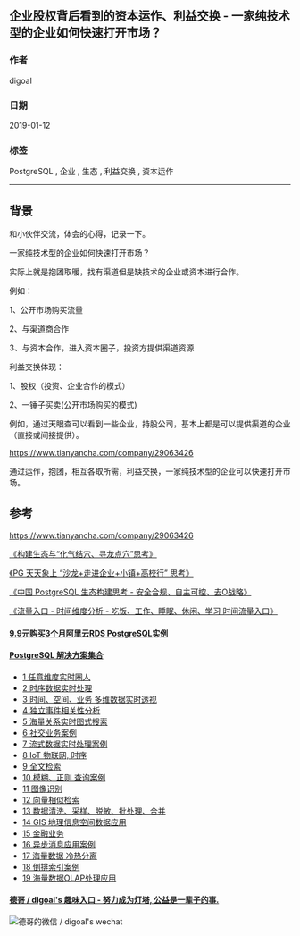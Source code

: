 ## 企业股权背后看到的资本运作、利益交换 - 一家纯技术型的企业如何快速打开市场？  
                                                                                                                  
### 作者                                                              
digoal                                                              
                                                                                           
### 日期                                                                           
2019-01-12                                                       
                                                                
### 标签                                                                                                    
PostgreSQL , 企业 , 生态 , 利益交换 , 资本运作              
                                                                                                                  
----                                                                                                            
                                                                                                                     
## 背景      
和小伙伴交流，体会的心得，记录一下。  
  
一家纯技术型的企业如何快速打开市场？  
  
实际上就是抱团取暖，找有渠道但是缺技术的企业或资本进行合作。  
  
例如：  
  
1、公开市场购买流量  
  
2、与渠道商合作  
  
3、与资本合作，进入资本圈子，投资方提供渠道资源  
  
利益交换体现：  
  
1、股权（投资、企业合作的模式）  
  
2、一锤子买卖(公开市场购买的模式)  
  
  
例如，通过天眼查可以看到一些企业，持股公司，基本上都是可以提供渠道的企业（直接或间接提供）。  
  
https://www.tianyancha.com/company/29063426  
  
通过运作，抱团，相互各取所需，利益交换，一家纯技术型的企业可以快速打开市场。  
  
## 参考  
https://www.tianyancha.com/company/29063426  
    
[《构建生态与“化气结穴、寻龙点穴”思考》](../197001/20190104_01.md)    
  
[《PG 天天象上 “沙龙+走进企业+小镇+高校行” 思考》](../197001/20181222_01.md)    
  
[《中国 PostgreSQL 生态构建思考 - 安全合规、自主可控、去O战略》](../197001/20181218_02.md)    
  
[《流量入口 - 时间维度分析 - 吃饭、工作、睡眠、休闲、学习 时间流量入口》](../197001/20181215_01.md)    
  
  
  
  
  
  
  
  
  
  
  
  
  
  
  
  
  
  
  
  
  
  
  
  
  
  
  
  
  
  
  
  
  
  
  
  
  
  
  
  
  
  
  
  
  
  
  
  
  
  
  
  
  
#### [9.9元购买3个月阿里云RDS PostgreSQL实例](https://www.aliyun.com/database/postgresqlactivity "57258f76c37864c6e6d23383d05714ea")
  
  
#### [PostgreSQL 解决方案集合](https://yq.aliyun.com/topic/118 "40cff096e9ed7122c512b35d8561d9c8")
- [1 任意维度实时圈人](https://yq.aliyun.com/topic/118 "40cff096e9ed7122c512b35d8561d9c8")
- [2 时序数据实时处理](https://yq.aliyun.com/topic/118 "40cff096e9ed7122c512b35d8561d9c8")
- [3 时间、空间、业务 多维数据实时透视](https://yq.aliyun.com/topic/118 "40cff096e9ed7122c512b35d8561d9c8")
- [4 独立事件相关性分析](https://yq.aliyun.com/topic/118 "40cff096e9ed7122c512b35d8561d9c8")
- [5 海量关系实时图式搜索](https://yq.aliyun.com/topic/118 "40cff096e9ed7122c512b35d8561d9c8")
- [6 社交业务案例](https://yq.aliyun.com/topic/118 "40cff096e9ed7122c512b35d8561d9c8")
- [7 流式数据实时处理案例](https://yq.aliyun.com/topic/118 "40cff096e9ed7122c512b35d8561d9c8")
- [8 IoT 物联网, 时序](https://yq.aliyun.com/topic/118 "40cff096e9ed7122c512b35d8561d9c8")
- [9 全文检索](https://yq.aliyun.com/topic/118 "40cff096e9ed7122c512b35d8561d9c8")
- [10 模糊、正则 查询案例](https://yq.aliyun.com/topic/118 "40cff096e9ed7122c512b35d8561d9c8")
- [11 图像识别](https://yq.aliyun.com/topic/118 "40cff096e9ed7122c512b35d8561d9c8")
- [12 向量相似检索](https://yq.aliyun.com/topic/118 "40cff096e9ed7122c512b35d8561d9c8")
- [13 数据清洗、采样、脱敏、批处理、合并](https://yq.aliyun.com/topic/118 "40cff096e9ed7122c512b35d8561d9c8")
- [14 GIS 地理信息空间数据应用](https://yq.aliyun.com/topic/118 "40cff096e9ed7122c512b35d8561d9c8")
- [15 金融业务](https://yq.aliyun.com/topic/118 "40cff096e9ed7122c512b35d8561d9c8")
- [16 异步消息应用案例](https://yq.aliyun.com/topic/118 "40cff096e9ed7122c512b35d8561d9c8")
- [17 海量数据 冷热分离](https://yq.aliyun.com/topic/118 "40cff096e9ed7122c512b35d8561d9c8")
- [18 倒排索引案例](https://yq.aliyun.com/topic/118 "40cff096e9ed7122c512b35d8561d9c8")
- [19 海量数据OLAP处理应用](https://yq.aliyun.com/topic/118 "40cff096e9ed7122c512b35d8561d9c8")
  
  
#### [德哥 / digoal's 趣味入口 - 努力成为灯塔, 公益是一辈子的事.](https://github.com/digoal/blog/blob/master/README.md "22709685feb7cab07d30f30387f0a9ae")
  
  
![德哥的微信 / digoal's wechat](../pic/digoal_weixin.jpg "f7ad92eeba24523fd47a6e1a0e691b59")
  
